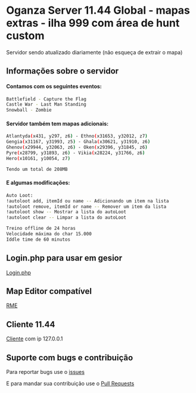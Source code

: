 # Oganza Server 11.44 Global - mapas extras - ilha 999 com área de hunt custom

Servidor sendo atualizado diariamente
(não esqueça de extrair o mapa)


## Informações sobre o servidor

#### Contamos com os seguintes eventos:
```bash
Battlefield - Capture the Flag
Castle War - Last Man Standing
Snowball - Zombie
```

#### Servidor também tem mapas adicionais:
```bash
Atlantyda(x431, y297, z6) - Ethno(x31653, y32012, z7)
Gengia(x31167, y31993, z5) - Ghala(x30621, y31910, z6) 
Ghenov(x29944, y32063, z6) - Oken(x29396, y31845, z6) 
Pyre(x28799, y31893, z6) - Vikia(x28224, y31766, z6)
Hero(x10161, y10054, z7)

Tendo um total de 208MB
```

#### E algumas modificações:
```bash
Auto Loot:
!autoloot add, itemId ou name -- Adicionando um item na lista
!autoloot remove, itemId or name -- Remover um item da lista
!autoloot show -- Mostrar a lista do autoLoot
!autoloot clear -- Limpar a lista do autoLoot
```
```bash
Treino offline de 24 horas
Velocidade máxima do char 15.000
Iddle time de 60 minutos
```

## Login.php para usar em gesior

[Login.php](http://www.tibiaking.com/forum/applications/core/interface/file/attachment.php?id=22738)

## Map Editor compatível

[RME](http://www.mediafire.com/file/dsebb45v585ap8a/Remere%27s+Map+Editor.rar)

## Cliente 11.44

[Cliente](http://www.mediafire.com/file/vtada7a6954zymk/Tibia+11.44.rar) com ip 127.0.0.1

## Suporte com bugs e contribuição

Para reportar bugs use o [issues](https://github.com/jaurez/Oganza-Server/issues/new)

E para mandar sua contribuição use o [Pull Requests](https://github.com/jaurez/Oganza-Server/compare)






